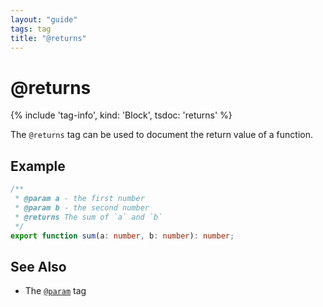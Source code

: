 ```yaml
---
layout: "guide"
tags: tag
title: "@returns"
---
```


# @returns

{% include 'tag-info', kind: 'Block', tsdoc: 'returns' %}

The `@returns` tag can be used to document the return value of a function.

## Example

```ts
/**
 * @param a - the first number
 * @param b - the second number
 * @returns The sum of `a` and `b`
 */
export function sum(a: number, b: number): number;
```

## See Also

-   The [`@param`](/tags/param/) tag
